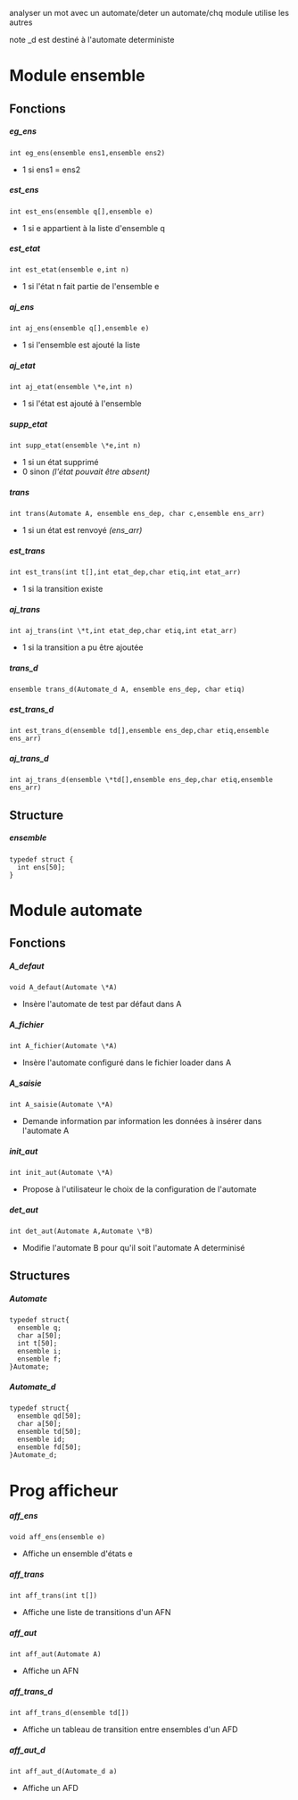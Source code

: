 <!-- ZANGafn-->

analyser un mot avec un automate/deter un automate/chq module utilise les autres  

note \_d est destiné à l'automate deterministe

# Module ensemble
## Fonctions

##### eg_ens
```
int eg_ens(ensemble ens1,ensemble ens2)
```

* 1 si ens1 = ens2  

##### est_ens

```
int est_ens(ensemble q[],ensemble e)
```

* 1 si e appartient à la liste d'ensemble q

##### est_etat
```
int est_etat(ensemble e,int n)
```

* 1 si l'état n fait partie de l'ensemble e

##### aj_ens
```
int aj_ens(ensemble q[],ensemble e)
```   
* 1 si l'ensemble est ajouté la liste


##### aj_etat
```
int aj_etat(ensemble \*e,int n)
```  
* 1 si l'état est ajouté à l'ensemble

##### supp_etat
```
int supp_etat(ensemble \*e,int n)
```
* 1 si un état supprimé
* 0 sinon _(l'état pouvait être absent)_

##### trans
```
int trans(Automate A, ensemble ens_dep, char c,ensemble ens_arr)
```
* 1 si un état est renvoyé _(ens_arr)_

##### est_trans
```
int est_trans(int t[],int etat_dep,char etiq,int etat_arr)
```
* 1 si la transition existe

##### aj_trans
```
int aj_trans(int \*t,int etat_dep,char etiq,int etat_arr)
```
* 1 si la transition a pu être ajoutée



##### trans_d
```
ensemble trans_d(Automate_d A, ensemble ens_dep, char etiq)
```

##### est_trans_d
```
int est_trans_d(ensemble td[],ensemble ens_dep,char etiq,ensemble ens_arr)
```


##### aj_trans_d
```
int aj_trans_d(ensemble \*td[],ensemble ens_dep,char etiq,ensemble ens_arr)
```


<!--
#####
``````

 -->



## Structure
##### ensemble
```
typedef struct {  
  int ens[50];  
}
```

# Module automate
## Fonctions

##### A_defaut
```
void A_defaut(Automate \*A)
```
* Insère l'automate de test par défaut dans A

##### A_fichier
```
int A_fichier(Automate \*A)
```
* Insère l'automate configuré dans le fichier loader dans A

##### A_saisie
```
int A_saisie(Automate \*A)
```
* Demande information par information les données à insérer dans l'automate A

##### init_aut
```
int init_aut(Automate \*A)
```
* Propose à l'utilisateur le choix de la configuration de l'automate

##### det_aut  
```
int det_aut(Automate A,Automate \*B)
```
* Modifie l'automate B pour qu'il soit l'automate A determinisé

## Structures

##### Automate
```
typedef struct{  
  ensemble q;  
  char a[50];  
  int t[50];  
  ensemble i;  
  ensemble f;  
}Automate;  
```

##### Automate_d  
```
typedef struct{  
  ensemble qd[50];  
  char a[50];  
  ensemble td[50];  
  ensemble id;  
  ensemble fd[50];  
}Automate_d;  
```



# Prog afficheur

##### aff_ens
```
void aff_ens(ensemble e)
```  
* Affiche un ensemble d'états e

##### aff_trans
```
int aff_trans(int t[])
```
* Affiche une liste de transitions d'un AFN

##### aff_aut
```
int aff_aut(Automate A)
```  
* Affiche un AFN

##### aff_trans_d
```
int aff_trans_d(ensemble td[])
```  
* Affiche un tableau de transition entre ensembles d'un AFD

##### aff_aut_d
```
int aff_aut_d(Automate_d a)
```  
* Affiche un AFD
